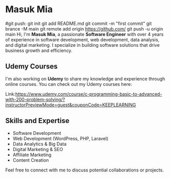 # Masuk Mia


#git push:
git init
git add README.md
git commit -m "first commit"
git brance -M main
git remote add origin https://github.com/
git push -u origin main
Hi, I'm **Masuk Mia**, a passionate **Software Engineer** with over 4 years of experience in software development, web development, data analysis, and digital marketing. I specialize in building software solutions that drive business growth and efficiency.

## Udemy Courses

I'm also working on **Udemy** to share my knowledge and experience through online courses. You can check out my Udemy courses here:

Link:https://www.udemy.com/course/c-programming-basic-to-advanced-with-200-problem-solving/?instructorPreviewMode=guest&couponCode=KEEPLEARNING


## Skills and Expertise
- Software Development
- Web Development (WordPress, PHP, Laravel)
- Data Analytics & Big Data
- Digital Marketing & SEO
- Affiliate Marketing
- Content Creation

Feel free to connect with me to discuss potential collaborations or projects.
